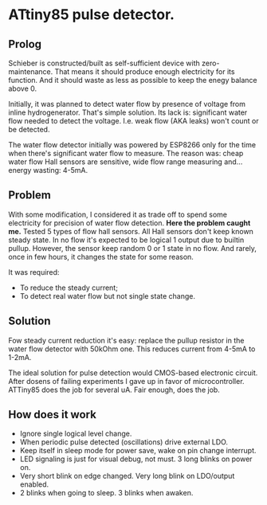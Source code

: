 # ATtiny85 pulse detector.

## Prolog
Schieber is constructed/built as self-sufficient device with zero-maintenance. That means it should produce enough electricity for its function.
And it should waste as less as possible to keep the enegy balance above 0.

Initially, it was planned to detect water flow by presence of voltage from inline hydrogenerator. That's simple solution. 
Its lack is: significant water flow needed to detect the voltage. I.e. weak flow (AKA leaks) won't count or be detected.

The water flow detector initially was powered by ESP8266 only for the time when there's significant water flow to measure. 
The reason was: cheap water flow Hall sensors are sensitive, wide flow range measuring and... energy wasting: 4-5mA.

## Problem
With some modification, I considered it as trade off to spend some electricity for precision of water flow detection. **Here the problem caught me.**
Tested 5 types of flow hall sensors. All Hall sensors don't keep known steady state. In no flow it's expected to be logical 1 output due to builtin pullup.
However, the sensor keep random 0 or 1 state in no flow. And rarely, once in few hours, it changes the state for some reason.

It was required:
- To reduce the steady current;
- To detect real water flow but not single state change.

## Solution
Fow steady current reduction it's easy: replace the pullup resistor in the water flow detector with 50kOhm one. This reduces current from 4-5mA to 1-2mA.

The ideal solution for pulse detection would CMOS-based electronic circuit. After dosens of failing experiments I gave up in favor of microcontroller.
ATTiny85 does the job for several uA. Fair enough, does the job.

## How does it work
* Ignore single logical level change.
* When periodic pulse detected (oscillations) drive external LDO.
* Keep itself in sleep mode for power save, wake on pin change interrupt.
* LED signaling is just for visual debug, not must. 3 long blinks on power on.
* Very short blink on edge changed. Very long blink on LDO/output enabled.
* 2 blinks when going to sleep. 3 blinks when awaken.  
